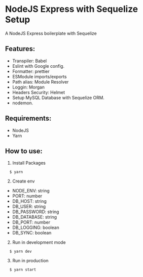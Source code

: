 # NodeJS Express with Sequelize Setup
A NodeJS Express boilerplate with Sequelize

## Features:
* Transpiler: Babel
* Eslint with Google config.
* Formatter: prettier
* ESModule imports/exports
* Path alias: Module Resolver
* Loggin: Morgan
* Headers Security:  Helmet
* Setup MySQL Database with Sequelize ORM.
* nodemon.

## Requirements:
* NodeJS
* Yarn

## How to use:
1. Install Packages
```terminal
  $ yarn
```
2. Create env
  * NODE_ENV: string
  * PORT: number
  * DB_HOST: string
  * DB_USER: string
  * DB_PASSWORD: string
  * DB_DATABASE: string
  * DB_PORT: number
  * DB_LOGGING: boolean
  * DB_SYNC: boolean

2. Run in development mode
```terminal
  $ yarn dev
```
3. Run in production
```terminal
  $ yarn start
```


